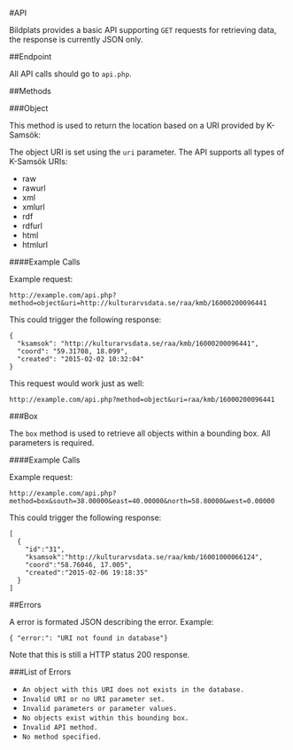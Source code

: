 #API

Bildplats provides a basic API supporting `GET` requests for retrieving data, the response is currently JSON only.

##Endpoint

All API calls should go to `api.php`.

##Methods

###Object

This method is used to return the location based on a URI provided by K-Samsök:

The object URI is set using the `uri` parameter. The API supports all types of K-Samsök URIs:

 - raw
 - rawurl
 - xml
 - xmlurl
 - rdf
 - rdfurl
 - html
 - htmlurl

####Example Calls

Example request:

`http://example.com/api.php?method=object&uri=http://kulturarvsdata.se/raa/kmb/16000200096441`

This could trigger the following response:

```
{
  "ksamsok": "http://kulturarvsdata.se/raa/kmb/16000200096441",
  "coord": "59.31708, 18.099",
  "created": "2015-02-02 10:32:04"
}
```

This request would work just as well:

`http://example.com/api.php?method=object&uri=raa/kmb/16000200096441`

###Box

The `box` method is used to retrieve all objects within a bounding box. All parameters is required.

####Example Calls

Example request:

`http://example.com/api.php?method=box&south=38.00000&east=40.00000&north=58.80000&west=0.00000`

This could trigger the following response:

```
[
  {
    "id":"31",
    "ksamsok":"http://kulturarvsdata.se/raa/kmb/16001000066124",
    "coord":"58.76046, 17.005",
    "created":"2015-02-06 19:18:35"
  }
]
```

##Errors

A error is formated JSON describing  the error. Example:

`{ "error:": "URI not found in database"}`

Note that this is still a HTTP status 200 response.

###List of Errors

 - `An object with this URI does not exists in the database.`
 - `Invalid URI or no URI parameter set.`
 - `Invalid parameters or parameter values.`
 - `No objects exist within this bounding box.`
 - `Invalid API method.`
 - `No method specified.`
